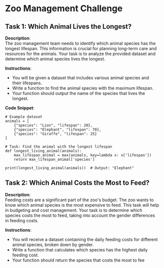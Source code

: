 # Zoo Management Challenge

## Task 1: Which Animal Lives the Longest?

**Description**:  
The zoo management team needs to identify which animal species has the longest lifespan. This information is crucial for planning long-term care and resources for the animals. Your task is to analyze the provided dataset and determine which animal species lives the longest.

**Instructions**:

- You will be given a dataset that includes various animal species and their lifespans.
- Write a function to find the animal species with the maximum lifespan.
- Your function should output the name of the species that lives the longest.

**Code Snippet**:
```
# Example dataset
animals = [
    {"species": "Lion", "lifespan": 20},
    {"species": "Elephant", "lifespan": 70},
    {"species": "Giraffe", "lifespan": 25}
]

# Task: Find the animal with the longest lifespan
def longest_living_animal(animals):
    max_lifespan_animal = max(animals, key=lambda x: x['lifespan'])
    return max_lifespan_animal['species']

print(longest_living_animal(animals))  # Output: "Elephant"
```
## Task 2: Which Animal Costs the Most to Feed?

**Description**:  
Feeding costs are a significant part of the zoo's budget. The zoo wants to know which animal species is the most expensive to feed. This task will help in budgeting and cost management. Your task is to determine which species costs the most to feed, taking into account the gender differences in feeding costs.

**Instructions**:

- You will receive a dataset containing the daily feeding costs for different animal species, broken down by gender.
- Write a function that calculates which species has the highest daily feeding cost.
- Your function should return the species that costs the most to fee
